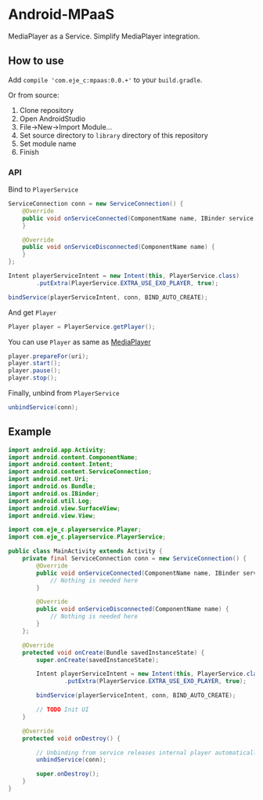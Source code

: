 # Android-MPaaS

MediaPlayer as a Service. Simplify MediaPlayer integration.

## How to use

Add `compile 'com.eje_c:mpaas:0.0.+'` to your `build.gradle`.

Or from source:

1. Clone repository
2. Open AndroidStudio
3. File->New->Import Module...
4. Set source directory to `library` directory of this repository
5. Set module name
6. Finish

### API

Bind to `PlayerService`

```java
ServiceConnection conn = new ServiceConnection() {
    @Override
    public void onServiceConnected(ComponentName name, IBinder service) {
    }

    @Override
    public void onServiceDisconnected(ComponentName name) {
    }
};

Intent playerServiceIntent = new Intent(this, PlayerService.class)
        .putExtra(PlayerService.EXTRA_USE_EXO_PLAYER, true);

bindService(playerServiceIntent, conn, BIND_AUTO_CREATE);
```

And get `Player`

```java
Player player = PlayerService.getPlayer();
```

You can use `Player` as same as [MediaPlayer](https://developer.android.com/reference/android/media/MediaPlayer.html)

```java
player.prepareFor(uri);
player.start();
player.pause();
player.stop();
```

Finally, unbind from `PlayerService`

```java
unbindService(conn);
```

## Example

```java
import android.app.Activity;
import android.content.ComponentName;
import android.content.Intent;
import android.content.ServiceConnection;
import android.net.Uri;
import android.os.Bundle;
import android.os.IBinder;
import android.util.Log;
import android.view.SurfaceView;
import android.view.View;

import com.eje_c.playerservice.Player;
import com.eje_c.playerservice.PlayerService;

public class MainActivity extends Activity {
    private final ServiceConnection conn = new ServiceConnection() {
        @Override
        public void onServiceConnected(ComponentName name, IBinder service) {
            // Nothing is needed here
        }

        @Override
        public void onServiceDisconnected(ComponentName name) {
            // Nothing is needed here
        }
    };

    @Override
    protected void onCreate(Bundle savedInstanceState) {
        super.onCreate(savedInstanceState);

        Intent playerServiceIntent = new Intent(this, PlayerService.class)
                .putExtra(PlayerService.EXTRA_USE_EXO_PLAYER, true);

        bindService(playerServiceIntent, conn, BIND_AUTO_CREATE);

        // TODO Init UI
    }

    @Override
    protected void onDestroy() {

        // Unbinding from service releases internal player automatically.
        unbindService(conn);

        super.onDestroy();
    }
}
```
